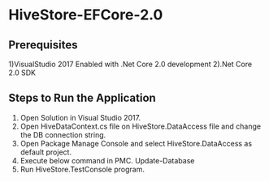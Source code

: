 # HiveStore-EFCore-2.0

Prerequisites
---------------
1)VisualStudio 2017 Enabled with .Net Core 2.0 development
2).Net Core 2.0 SDK


Steps to Run the Application
-----------------------------
1) Open Solution in Visual Studio 2017.
2) Open HiveDataContext.cs file on HiveStore.DataAccess file and change the 
   DB connection string.
3) Open Package Manage Console and select HiveStore.DataAccess as default project.
4) Execute below command in PMC.
   Update-Database
5) Run HiveStore.TestConsole program.   
